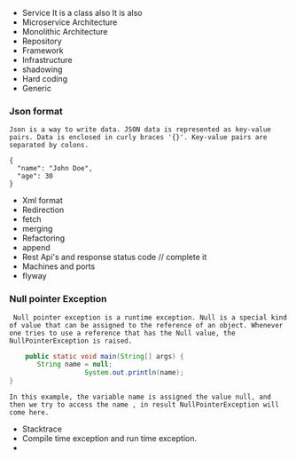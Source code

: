 * Service  It is a class also It is also
* Microservice Architecture
* Monolithic Architecture
* Repository
* Framework
* Infrastructure
* shadowing
* Hard coding
* Generic
### Json format
```
Json is a way to write data. JSON data is represented as key-value pairs. Data is enclosed in curly braces '{}'. Key-value pairs are separated by colons.
```
```
{
  "name": "John Doe",
  "age": 30
}

```
* Xml format
* Redirection
* fetch
* merging
* Refactoring
* append
* Rest Api's and response status code // complete it
* Machines and ports
* flyway
### Null pointer Exception
```
 Null pointer exception is a runtime exception. Null is a special kind of value that can be assigned to the reference of an object. Whenever one tries to use a reference that has the Null value, the NullPointerException is raised.
 ```
 ```java
     public static void main(String[] args) {
     	String name = null;
     	            System.out.println(name);
}
```
```
In this example, the variable name is assigned the value null, and then we try to access the name , in result NullPointerException will come here. 
```

* Stacktrace
* Compile time exception and run time exception.
* 

